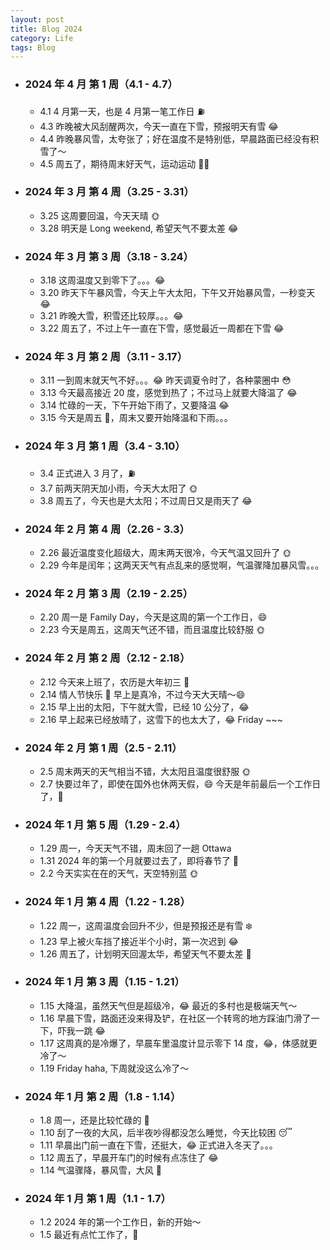 ```yaml
---
layout: post
title: Blog 2024
category: Life
tags: Blog
---
```



- ### 2024 年 4 月 第 1 周（4.1 - 4.7）
     - 4.1 4 月第一天，也是 4 月第一笔工作日 ⛽️
     - 4.3 昨晚被大风刮醒两次，今天一直在下雪，预报明天有雪 😂
     - 4.4 昨晚暴风雪，太夸张了；好在温度不是特别低，早晨路面已经没有积雪了～
     - 4.5 周五了，期待周末好天气，运动运动 🏃‍♂️

- ### 2024 年 3 月 第 4 周（3.25 - 3.31）
     - 3.25 这周要回温，今天天晴 🌞
     - 3.28 明天是 Long weekend, 希望天气不要太差 😂

- ### 2024 年 3 月 第 3 周（3.18 - 3.24）
     - 3.18 这周温度又到零下了。。。😂
     - 3.20 昨天下午暴风雪，今天上午大太阳，下午又开始暴风雪，一秒变天 😂
     - 3.21 昨晚大雪，积雪还比较厚。。。😂
     - 3.22 周五了，不过上午一直在下雪，感觉最近一周都在下雪 😂

- ### 2024 年 3 月 第 2 周（3.11 - 3.17）
     - 3.11 一到周末就天气不好。。。😂 昨天调夏令时了，各种蒙圈中 😳
     - 3.13 今天最高接近 20 度，感觉到热了；不过马上就要大降温了 😂
     - 3.14 忙碌的一天，下午开始下雨了，又要降温 😂
     - 3.15 今天是周五 🎉，周末又要开始降温和下雨。。。

- ### 2024 年 3 月 第 1 周（3.4 - 3.10）
     - 3.4 正式进入 3 月了，⛽️
     - 3.7 前两天阴天加小雨，今天大太阳了 🌞
     - 3.8 周五了，今天也是大太阳；不过周日又是雨天了 😂

- ### 2024 年 2 月 第 4 周（2.26 - 3.3）
     - 2.26 最近温度变化超级大，周末两天很冷，今天气温又回升了 🌞
     - 2.29 今年是闰年；这两天天气有点乱来的感觉啊，气温骤降加暴风雪。。。

- ### 2024 年 2 月 第 3 周（2.19 - 2.25）
     - 2.20 周一是 Family Day，今天是这周的第一个工作日，😄
     - 2.23 今天是周五，这周天气还不错，而且温度比较舒服 🌞

- ### 2024 年 2 月 第 2 周（2.12 - 2.18）
     - 2.12 今天来上班了，农历是大年初三 🧧
     - 2.14 情人节快乐 🌹 早上是真冷，不过今天大天晴～😄
     - 2.15 早上出的太阳，下午就大雪，已经 10 公分了，😂
     - 2.16 早上起来已经放晴了，这雪下的也太大了，😂 Friday ~~~

- ### 2024 年 2 月 第 1 周（2.5 - 2.11）
     - 2.5 周末两天的天气相当不错，大太阳且温度很舒服 🌞
     - 2.7 快要过年了，即使在国外也休两天假，😄 今天是年前最后一个工作日了，🎉

- ### 2024 年 1 月 第 5 周（1.29 - 2.4）
     - 1.29 周一，今天天气不错，周末回了一趟 Ottawa
     - 1.31 2024 年的第一个月就要过去了，即将春节了 🎉
     - 2.2 今天实实在在的天气，天空特别蓝 🌞

- ### 2024 年 1 月 第 4 周（1.22 - 1.28）
     - 1.22 周一，这周温度会回升不少，但是预报还是有雪 ❄️
     - 1.23 早上被火车挡了接近半个小时，第一次迟到 😂
     - 1.26 周五了，计划明天回渥太华，希望天气不要太差 🤣

- ### 2024 年 1 月 第 3 周（1.15 - 1.21）
     - 1.15 大降温，虽然天气但是超级冷，😂 最近的多村也是极端天气～
     - 1.16 早晨下雪，路面还没来得及铲，在社区一个转弯的地方踩油门滑了一下，吓我一跳 😂
     - 1.17 这周真的是冷爆了，早晨车里温度计显示零下 14 度，😂，体感就更冷了～
     - 1.19 Friday haha, 下周就没这么冷了～

- ### 2024 年 1 月 第 2 周（1.8 - 1.14）
     - 1.8 周一，还是比较忙碌的 🤣
     - 1.10 刮了一夜的大风，后半夜吵得都没怎么睡觉，今天比较困 😴
     - 1.11 早晨出门前一直在下雪，还挺大，😂 正式进入冬天了。。。
     - 1.12 周五了，早晨开车门的时候有点冻住了 😂
     - 1.14 气温骤降，暴风雪，大风 🤣

- ### 2024 年 1 月 第 1 周（1.1 - 1.7）
     - 1.2 2024 年的第一个工作日，新的开始～
     - 1.5 最近有点忙工作了，🤣